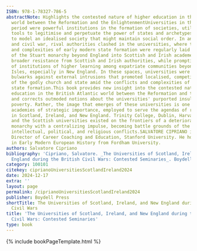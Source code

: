 ```yaml
---
ISBN: 978-1-78327-786-5
abstractNote: Highlights the contested nature of higher education in the British Atlantic
  world between the Reformation and the EnlightenmentUniversities in the early modern
  period were powerful institutions in the formation of societies, utilised as both
  tools to legitimise and perpetuate the power of states and archetypes upon which
  to model an idealised society that might maintain social order. In an era of upheaval
  and civil war, rival authorities clashed in the universities, where the conflicts
  and complexities of early modern state formation were regularly laid bare.The encroachment
  of the Stuart monarchy beyond England into Scottish and Irish academe stimulated
  broader resistance from Scottish and Irish authorities, while prompting the founding
  of institutions of higher learning among expatriate communities beyond the British
  Isles, especially in New England. In these spaces, universities were viewed as institutional
  bulwarks against external intrusions that promoted localised, competing visions
  of the godly church and state amid the conflicts and complexities of early modern
  state formation.This book provides new insight into the contested nature of higher
  education in the British Atlantic world between the Reformation and the Enlightenment
  and corrects outmoded notions about the universities' purported insularity and intellectual
  poverty. Rather, the image that emerges of these universities is one of genuine
  academies of strategic importance, employed to serve the agendas of ruling powers
  in Scotland, Ireland, and New England. Trinity College, Dublin, Harvard College,
  and the Scottish universities existed on the frontiers of a deteriorating composite
  monarchy with a centralizing impulse, becoming battle grounds of the mid-seventeenth-century's
  intellectual, political, and religious conflicts.SALVATORE CIPRIANO is Associate
  Director of Career Coaching and Education, Stanford University. He holds a Ph.D.
  in Early Modern European History from Fordham University.
authors: Salvatore Cipriano
bibliography: 'Cipriano, Salvatore. _The Universities of Scotland, Ireland, and New
  England during the British Civil Wars: Contested Seminaries_. Boydell Press, 2024.'
category: 100101
citekey: ciprianoUniversitiesScotlandIreland2024
date: 2024-12-17
extra: ''
layout: page
permalink: /ciprianoUniversitiesScotlandIreland2024
publisher: Boydell Press
shortTitle: The Universities of Scotland, Ireland, and New England during the British
  Civil Wars
title: 'The Universities of Scotland, Ireland, and New England during the British
  Civil Wars: Contested Seminaries'
type: book
---
```

{% include bookPageTemplate.html %}